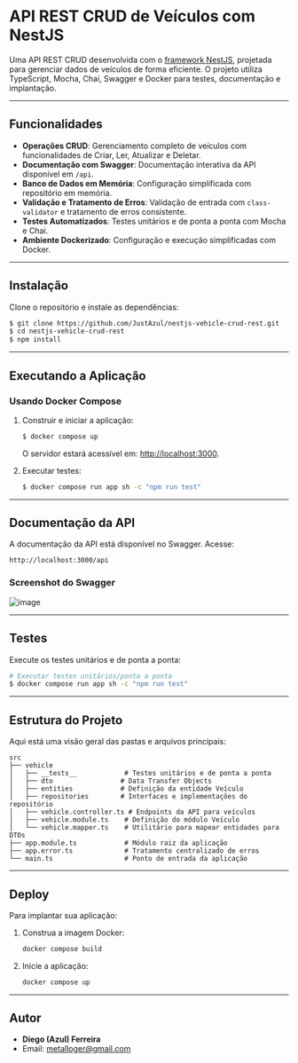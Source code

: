 # API REST CRUD de Veículos com NestJS

Uma API REST CRUD desenvolvida com o [framework NestJS](https://nestjs.com/), projetada para gerenciar dados de veículos de forma eficiente. O projeto utiliza TypeScript, Mocha, Chai, Swagger e Docker para testes, documentação e implantação.

---

## Funcionalidades

- **Operações CRUD**: Gerenciamento completo de veículos com funcionalidades de Criar, Ler, Atualizar e Deletar.
- **Documentação com Swagger**: Documentação interativa da API disponível em `/api`.
- **Banco de Dados em Memória**: Configuração simplificada com repositório em memória.
- **Validação e Tratamento de Erros**: Validação de entrada com `class-validator` e tratamento de erros consistente.
- **Testes Automatizados**: Testes unitários e de ponta a ponta com Mocha e Chai.
- **Ambiente Dockerizado**: Configuração e execução simplificadas com Docker.

---

## Instalação

Clone o repositório e instale as dependências:

```bash
$ git clone https://github.com/JustAzul/nestjs-vehicle-crud-rest.git
$ cd nestjs-vehicle-crud-rest
$ npm install
```

---

## Executando a Aplicação

### Usando Docker Compose

1. Construir e iniciar a aplicação:

   ```bash
   $ docker compose up
   ```

   O servidor estará acessível em: [http://localhost:3000](http://localhost:3000).

2. Executar testes:
   ```bash
   $ docker compose run app sh -c "npm run test"
   ```

---

## Documentação da API

A documentação da API está disponível no Swagger. Acesse:

```
http://localhost:3000/api
```

### Screenshot do Swagger

![image](https://github.com/user-attachments/assets/9f518e88-de3d-4fc3-880e-525be57b7bdc)

---

## Testes

Execute os testes unitários e de ponta a ponta:

```bash
# Executar testes unitários/ponta a ponta
$ docker compose run app sh -c "npm run test"
```

---

## Estrutura do Projeto

Aqui está uma visão geral das pastas e arquivos principais:

```plaintext
src
├── vehicle
│   ├── __tests__            # Testes unitários e de ponta a ponta
│   ├── dto                 # Data Transfer Objects
│   ├── entities            # Definição da entidade Veículo
│   ├── repositories        # Interfaces e implementações do repositório
│   ├── vehicle.controller.ts # Endpoints da API para veículos
│   ├── vehicle.module.ts    # Definição do módulo Veículo
│   └── vehicle.mapper.ts    # Utilitário para mapear entidades para DTOs
├── app.module.ts            # Módulo raiz da aplicação
├── app.error.ts             # Tratamento centralizado de erros
└── main.ts                  # Ponto de entrada da aplicação
```

---

## Deploy

Para implantar sua aplicação:

1. Construa a imagem Docker:

   ```bash
   docker compose build
   ```

2. Inicie a aplicação:
   ```bash
   docker compose up
   ```

---

## Autor

- **Diego (Azul) Ferreira**
- Email: [metalloger@gmail.com](mailto:metalloger@gmail.com)
